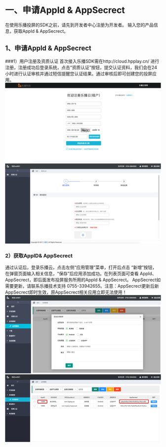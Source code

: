 # 一、申请AppId & AppSecrect
在使用乐播投屏的SDK之前，请先到开发者中心注册为开发者。
输入您的产品信息，获取AppId & AppSecrect。
## 1、申请AppId & AppSecrect
###1）用户注册及资质认证
首次接入乐播SDK需在http://cloud.hpplay.cn/ 进行注册，注册成功后登录系统，点击“资质认证”按钮，提交认证资料，我们会在24小时进行认证审核并通过短信提醒您认证结果。通过审核后即可创建您的投屏应用。
 ![注册](/assets/lebo_cloud_register.png)
 ![资产认证](/assets/lebo_cloud_certification.png)
### 2）获取AppID& AppSecrect
通过认证后，登录乐播云，点击左侧“应用管理”菜单，打开后点击 “新增”按钮，在弹窗页面输入相关信息，“保存”后应用添加成功。在列表页面可查看 AppId、AppSecrect，即后面发布投屏服务所用的AppId & AppSecrect。
AppSecrect如需要更新，请联系乐播技术支持 0755-33942655。注意：AppSecrect更新后新AppSecrect即时生效，原AppSecrect相关应用立即无法使用！
![获取AppID](/assets/lebo_cloud_app_manager.png)
![AppSecrect](/assets/lebo_cloud_app_manager_2.png)